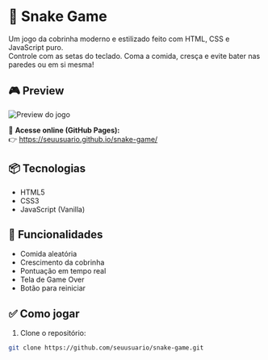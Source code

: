 # 🐍 Snake Game

Um jogo da cobrinha moderno e estilizado feito com HTML, CSS e JavaScript puro.  
Controle com as setas do teclado. Coma a comida, cresça e evite bater nas paredes ou em si mesma!

## 🎮 Preview

![Preview do jogo](./preview.gif)

🔗 **Acesse online (GitHub Pages):**  
👉 https://seuusuario.github.io/snake-game/

## 📦 Tecnologias

- HTML5
- CSS3
- JavaScript (Vanilla)

## 🧠 Funcionalidades

- Comida aleatória
- Crescimento da cobrinha
- Pontuação em tempo real
- Tela de Game Over
- Botão para reiniciar

## ✅ Como jogar

1. Clone o repositório:
```bash
git clone https://github.com/seuusuario/snake-game.git

